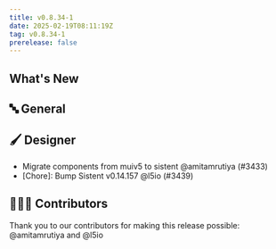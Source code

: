 ```yaml
---
title: v0.8.34-1
date: 2025-02-19T08:11:19Z
tag: v0.8.34-1
prerelease: false
---
```


## What's New
## 🔤 General
## 🖌️ Designer

- Migrate components from muiv5 to sistent @amitamrutiya (#3433)
- [Chore]: Bump Sistent v0.14.157 @l5io (#3439)

## 👨🏽‍💻 Contributors

Thank you to our contributors for making this release possible:
@amitamrutiya and @l5io
